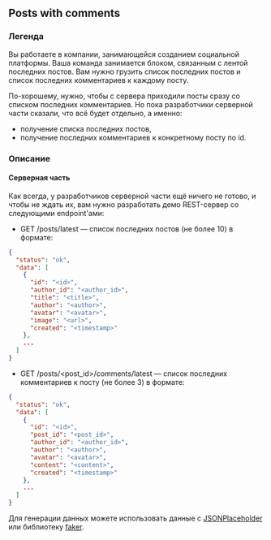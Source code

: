 
## Posts with comments

### Легенда

Вы работаете в компании, занимающейся созданием социальной платформы. Ваша команда занимается блоком, связанным с лентой последних постов. Вам нужно грузить список последних постов и список последних комментариев к каждому посту.

По-хорошему, нужно, чтобы с сервера приходили посты сразу со списком последних комментариев. Но пока разработчики серверной части сказали, что всё будет отдельно, а именно:
* получение списка последних постов,
* получение последних комментариев к конкретному посту по id.

### Описание

#### Серверная часть
Как всегда, у разработчиков серверной части ещё ничего не готово, и чтобы не ждать их, вам нужно разработать демо REST-сервер со следующими endpoint'ами:

* GET /posts/latest — список последних постов (не более 10) в формате:
```json
{
  "status": "ok",
  "data": [
    {
      "id": "<id>",
      "author_id": "<author_id>",
      "title": "<title>",
      "author": "<author>",
      "avatar": "<avatar>",
      "image": "<url>",
      "created": "<timestamp>"
    },
    ...
  ]
}
```
* GET /posts/\<post_id\>/comments/latest — список последних комментариев к посту (не более 3) в формате:
```json
{
  "status": "ok",
  "data": [
    {
      "id": "<id>",
      "post_id": "<post_id>",
      "author_id": "<author_id>",
      "author": "<author>",
      "avatar": "<avatar>",
      "content": "<content>",
      "created": "<timestamp>"
    },
    ...
  ]
}
```

Для генерации данных можете использовать данные с [JSONPlaceholder](https://jsonplaceholder.typicode.com) или библиотеку [faker](https://www.npmjs.com/package/faker).

